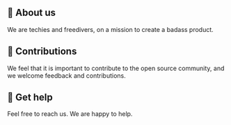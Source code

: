 ## 👋 About us 

We are techies and freedivers, on a mission to create a badass product.

## 🤝 Contributions

We feel that it is important to contribute to the open source community, and we welcome feedback and contributions.

## 💬 Get help

Feel free to reach us. We are happy to help.

